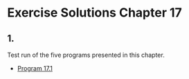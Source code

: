 # Exercise Solutions Chapter 17 #
## 1. ##
Test run of the five programs presented in this chapter.  
 - [Program 17.1](Exercise_01/Program_17_01/program_17_01.c)  
 